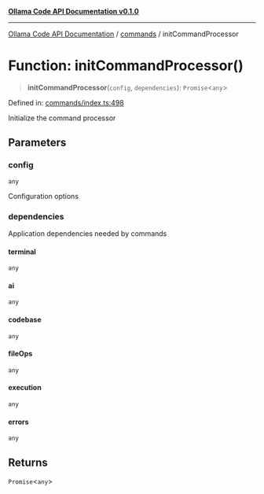 [**Ollama Code API Documentation v0.1.0**](../../README.md)

***

[Ollama Code API Documentation](../../modules.md) / [commands](../README.md) / initCommandProcessor

# Function: initCommandProcessor()

> **initCommandProcessor**(`config`, `dependencies`): `Promise`\<`any`\>

Defined in: [commands/index.ts:498](https://github.com/erichchampion/ollama-code/blob/ca3d01d6583b7059317fc460806efc2977c21eee/ollama-code/src/commands/index.ts#L498)

Initialize the command processor

## Parameters

### config

`any`

Configuration options

### dependencies

Application dependencies needed by commands

#### terminal

`any`

#### ai

`any`

#### codebase

`any`

#### fileOps

`any`

#### execution

`any`

#### errors

`any`

## Returns

`Promise`\<`any`\>
